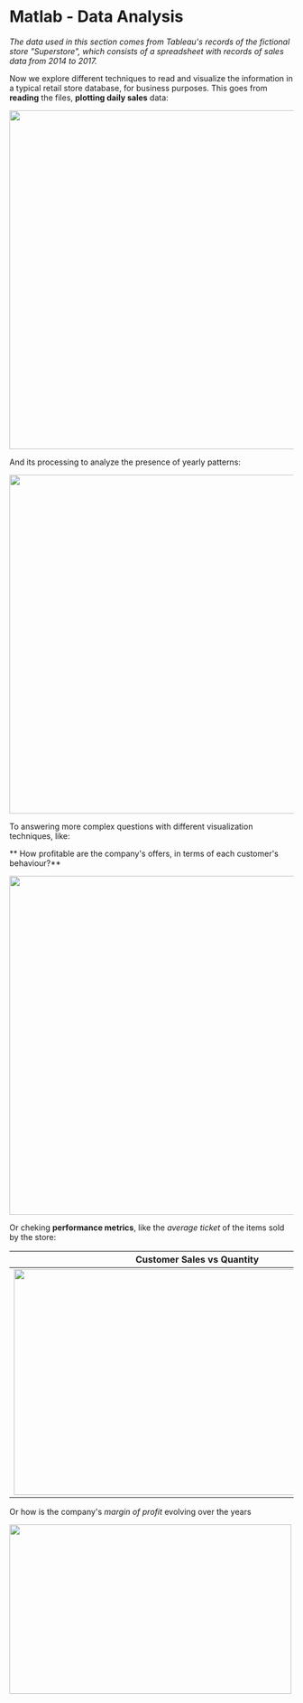 # Matlab - Data Analysis
*The data used in this section comes from Tableau's records of the fictional store "Superstore", which consists of a spreadsheet with records of sales data from 2014 to 2017.*

Now we explore different techniques to read and visualize the information in a typical retail store database, for business purposes.
This goes from **reading** the files, **plotting daily sales** data:

<img src="https://github.com/MystoganX/MATLAB-Data-Analysis/blob/master/Figures/DailySales.png" width="800" height="600" />

And its processing to analyze the presence of yearly patterns: 

<img src="https://github.com/MystoganX/MATLAB-Data-Analysis/blob/master/Figures/YearlySales.png" width="800" height="600" />

To answering more complex questions with different visualization techniques, like:

** How profitable are the company's offers, in terms of each customer's behaviour?**

<img src="https://github.com/MystoganX/MATLAB-Data-Analysis/blob/master/Figures/CustomerSalesVsProfit.png" width="800" height="600" />

Or cheking **performance metrics**, like the *average ticket* of the items sold by the store:

Customer Sales vs Quantity |  Average Ticket 
:-------------------------:|:-------------------------:
<img src="https://github.com/MystoganX/MATLAB-Data-Analysis/blob/master/Figures/CustomerSalesVsQuantity.png" width="650" height="400" />  |  <img src="https://github.com/MystoganX/MATLAB-Data-Analysis/blob/master/Figures/AverageTicket.png" width="650" height="400" />

Or how is the company's *margin of profit* evolving over the years 

<img src="https://github.com/MystoganX/MATLAB-Data-Analysis/blob/master/Figures/ProfitVsCost.png" width="500" height="300"/>
